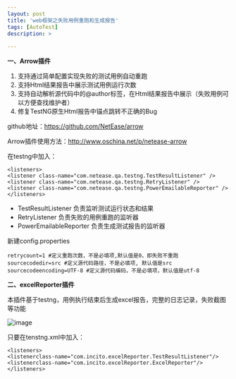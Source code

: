 ```yaml
---
layout: post
title: 'web框架之失败用例重跑和生成报告'
tags: [AutoTest]
description: >
  
---
```

**一、Arrow插件**

1. 支持通过简单配置实现失败的测试用例自动重跑
2. 支持Html结果报告中展示测试用例运行次数
3. 支持自动解析源代码中的@author标签，在Html结果报告中展示（失败用例可以方便查找维护者）
4. 修复TestNG原生Html报告中锚点跳转不正确的Bug

github地址：https://github.com/NetEase/arrow

Arrow插件使用方法：http://www.oschina.net/p/netease-arrow

在testng中加入：

```
<listeners>
<listener class-name="com.netease.qa.testng.TestResultListener" />
<listener class-name="com.netease.qa.testng.RetryListener" />
<listener class-name="com.netease.qa.testng.PowerEmailableReporter" />
</listeners>
```
<!-- more -->
- TestResultListener 负责监听测试运行状态和结果
- RetryListener 负责失败的用例重跑的监听器
- PowerEmailableReporter 负责生成测试报告的监听器

新建config.properties

```
retrycount=1 #定义重跑次数，不是必填项,默认值是0，即失败不重跑
sourcecodedir=src #定义源代码路径，不是必填项, 默认值是src
sourcecodeencoding=UTF-8 #定义源代码编码，不是必填项，默认值是utf-8
```

**二、excelReporter插件**

本插件基于testng，用例执行结束后生成excel报告，完整的日志记录，失败截图等功能

![image](http://note.youdao.com/yws/api/personal/file/6536BDAE929E4300ACB8CCA08FE9F701?method=download&shareKey=47a02ef3ce941a464ca9d235177f0bf8)

只要在tenstng.xml中加入：

```
<listeners>
<listenerclass-name="com.incito.excelReporter.TestResultListener"/>
<listenerclass-name="com.incito.excelReporter.ExcelReporter"/>
</listeners>

```
